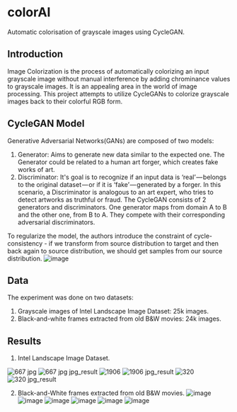 # colorAI
Automatic colorisation of grayscale images using CycleGAN.

## Introduction
Image Colorization is the process of automatically colorizing an input grayscale image without manual interference by adding chrominance values  to grayscale images. It is an appealing area in the world of image processing. This project attempts to utilize CycleGANs to colorize grayscale images back to their colorful RGB form.

## CycleGAN Model
Generative Adversarial Networks(GANs) are composed of two models:

1. Generator: Aims to generate new data similar to the expected one. The Generator could be related to a human art forger, which creates fake works of art.
2. Discriminator: It's goal is to recognize if an input data is ‘real’ — belongs to the original dataset — or if it is ‘fake’ — generated by a forger. In this scenario, a Discriminator is analogous to an art expert, who tries to detect artworks as truthful or fraud.
The CycleGAN consists of 2 generators and discriminators. One generator maps from domain A to B and the other one, from B to A. They compete with their corresponding adversarial discriminators.

To regularize the model, the authors introduce the constraint of cycle-consistency - if we transform from source distribution to target and then back again to source distribution, we should get samples from our source distribution.
![image](https://user-images.githubusercontent.com/37305465/119122600-4dc57880-ba4c-11eb-8150-4e6a83c4d5c7.png)

## Data
The experiment was done on two datasets:
1. Grayscale images of Intel Landscape Image Dataset: 25k images.
2. Black-and-white frames extracted from old B&W movies: 24k images.

## Results
1. Intel Landscape Image Dataset.

![667 jpg](https://user-images.githubusercontent.com/37305465/119123494-3dfa6400-ba4d-11eb-9693-50ff35bd941f.jpg) ![667 jpg jpg_result](https://user-images.githubusercontent.com/37305465/119123522-45217200-ba4d-11eb-8f17-d4981961be34.jpg)
![1906](https://user-images.githubusercontent.com/37305465/119123671-6d10d580-ba4d-11eb-8e82-c5c6c4e88435.jpg) ![1906 jpg_result](https://user-images.githubusercontent.com/37305465/119123689-726e2000-ba4d-11eb-805b-2fc91d900b04.jpg)
![320](https://user-images.githubusercontent.com/37305465/119123800-96c9fc80-ba4d-11eb-9286-35d3dad108e9.jpg) ![320 jpg_result](https://user-images.githubusercontent.com/37305465/119123814-9a5d8380-ba4d-11eb-933f-1c5ab654f2ec.jpg)

2. Black-and-White frames extracted from old B&W movies.
![image](https://user-images.githubusercontent.com/37305465/119124251-1657cb80-ba4e-11eb-8578-dfe909f77e65.png) ![image](https://user-images.githubusercontent.com/37305465/119124292-22438d80-ba4e-11eb-9e99-6733a92f2e19.png)
![image](https://user-images.githubusercontent.com/37305465/119124335-2b345f00-ba4e-11eb-9bf7-0c0ad64e4848.png) ![image](https://user-images.githubusercontent.com/37305465/119124375-35eef400-ba4e-11eb-8a58-b5b42681507b.png)
![image](https://user-images.githubusercontent.com/37305465/119124436-4901c400-ba4e-11eb-9a05-ddb1e6d7a617.png) ![image](https://user-images.githubusercontent.com/37305465/119124460-528b2c00-ba4e-11eb-93e1-b5b5f69e2b27.png)






